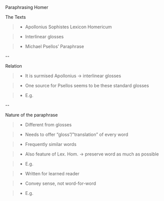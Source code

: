 Paraphrasing Homer

The Texts

>-	Apollonius Sophistes Lexicon Homericum

>-	Interlinear glosses

>-	Michael Psellos’ Paraphrase

--

Relation

>-	It is surmised Apollonius -> interlinear glosses

>-	One source for Psellos seems to be these standard glosses

>-	E.g.

--

Nature of the paraphrase

>-	Different from glosses

>- Needs to offer “gloss”/”translation” of every word

>-	Frequently similar words 

>-	Also feature of Lex. Hom. -> preserve word as much as possible

>-	E.g.

>-	Written for learned reader

>-	Convey sense, not word-for-word

>-	E.g.
